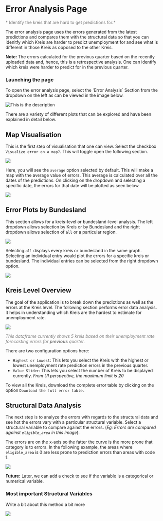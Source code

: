 # Error Analysis Page

<span style="color:gray">* Identify the kreis that are hard to get predictions for.*</span>

The error analysis page uses the errors generated from the latest predictions and compares them with the structural data so that you can idenitfy which Kreis are harder to predict unemployment for and see what is different in those Kreis as opposed to the other Kreis. 

**Note:** The errors calculated for the previous quarter based on the recently uploaded data and, hence, this is a retrospective analysis. One can identify which kreis were harder to predict for in the previous quarter. 

### Launching the page

To open the error analysis page, select the 'Error Analysis` Section from the dropdown on the left as can be viewed in the image below.  

![This is the description](https://i.imgur.com/ggb86sd.png)

There are a variety of different plots that can be explored and have been explained in detail below. 

## Map Visualisation 

This is the first step of visualisation that one can view. Select the checkbox `Visualize error on a map?`. This will toggle open the following section. 

![](https://i.imgur.com/3hP3JWJ.png)

Here, you will see the `average` option selected by default. This will make a map with the average value of errors. This average is calculated over all the dates of the predictions. On clicking on the dropdown and selecting a specific date, the errors for that date will be plotted as seen below. 

![](https://i.imgur.com/XozVJQH.png)

## Error Plots by Bundesland 

This section allows for a kreis-level or bundesland-level analysis. The left dropdown allows selection by Kreis or by Bundesland and the right dropdown allows selection of `all` or a particular region. 

![](https://i.imgur.com/JwGjwvt.png)

Selecting `all` displays every kreis or bundesland in the same graph. Selecting an individual entry would plot the errors for a specific kreis or bundesland. The individual entries can be selected from the right dropdown option. 

![](https://i.imgur.com/eu9P1dS.png)

## Kreis Level Overview 

The goal of the application is to break down the predictions as well as the errors at the Kreis level. The following section performs error data analysis. It helps in understanding which Kreis are the hardest to estimate for unemployment rate. 

![](https://i.imgur.com/fSZlYL7.png)

<span style="color:gray">*This dataframe currently shows 5 kreis based on their unemployment rate forecasting errors for <strong>previous</strong> quarter.*</span>

There are two configuration options here:
- `Highest or Lowest`: This lets you select the Kreis with the highest or lowest unemployment rate prediction errors in the previous quarter. 
- `Value Slider`: This lets you select the number of Kreis to be displayed currently. *From UI perspective, the maximum limit is 20* 

To view all the Kreis, download the complete error table by clicking on the option `Download the full error table`. 

## Structural Data Analysis 

The next step is to analyze the errors with regards to the structural data and see hot the errors vary with a particular structural variable. Select a structural variable to compare against the errors. (*Eg: Errors are compared against `eligible_area` in this image*). 

The errors are on the x-axis so the fatter the curve is the more prone that category is to errors. In the following example, the areas where `eligible_area` is 0 are less prone to prediction errors than areas with code 1. 


![](https://i.imgur.com/cNEJJ5p.png)

**Future:** Later, we can add a check to see if the variable is a categorical or numerical variable.  

### Most important Structural Variables 

Write a bit about this method a bit more 

![](https://i.imgur.com/zNZCKye.png)
